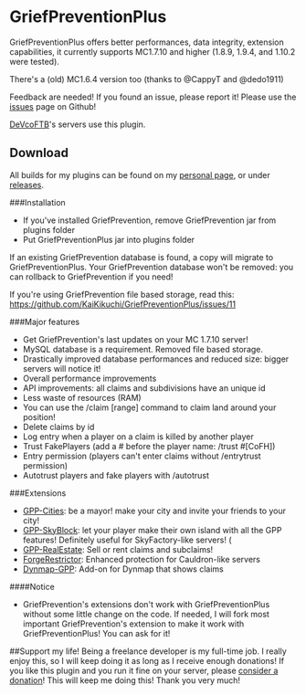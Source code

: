 # GriefPreventionPlus
GriefPreventionPlus offers better performances, data integrity, extension capabilities, it currently supports MC1.7.10 and higher (1.8.9, 1.9.4, and 1.10.2 were tested). 

There's a (old) MC1.6.4 version too (thanks to @CappyT and @dedo1911)

Feedback are needed! If you found an issue, please report it!
Please use the [issues](https://github.com/KaiKikuchi/GriefPreventionPlus/issues) page on Github!

[DeVcoFTB](http://www.devcoftb.com)'s servers use this plugin.

## Download
All builds for my plugins can be found on my [personal page](http://mc.kaikk.net/), or under [releases](https://github.com/KaiKikuchi/GriefPreventionPlus/releases).

###Installation
- If you've installed GriefPrevention, remove GriefPrevention jar from plugins folder
- Put GriefPreventionPlus jar into plugins folder

If an existing GriefPrevention database is found, a copy will migrate to GriefPreventionPlus.
Your GriefPrevention database won't be removed: you can rollback to GriefPrevention if you need!

If you're using GriefPrevention file based storage, read this: https://github.com/KaiKikuchi/GriefPreventionPlus/issues/11

###Major features
- Get GriefPrevention's last updates on your MC 1.7.10 server!
- MySQL database is a requirement. Removed file based storage.
- Drastically improved database performances and reduced size: bigger servers will notice it!
- Overall performance improvements
- API improvements: all claims and subdivisions have an unique id
- Less waste of resources (RAM)
- You can use the /claim [range] command to claim land around your position!
- Delete claims by id
- Log entry when a player on a claim is killed by another player
- Trust FakePlayers (add a # before the player name: /trust #[CoFH])
- Entry permission (players can't enter claims without /entrytrust permission)
- Autotrust players and fake players with /autotrust

###Extensions
- [GPP-Cities](https://github.com/KaiKikuchi/GriefPreventionPlus-Cities): be a mayor! make your city and invite your friends to your city!
- [GPP-SkyBlock](https://github.com/KaiKikuchi/GriefPreventionPlus-SkyBlock): let your player make their own island with all the GPP features! Definitely useful for SkyFactory-like servers! (
- [GPP-RealEstate](https://github.com/KaiKikuchi/GPPRealEstate): Sell or rent claims and subclaims!
- [ForgeRestrictor](https://github.com/KaiKikuchi/ForgeRestrictor): Enhanced protection for Cauldron-like servers
- [Dynmap-GPP](https://github.com/KaiKikuchi/Dynmap-GriefPreventionPlus): Add-on for Dynmap that shows claims 

####Notice
- GriefPrevention's extensions don't work with GriefPreventionPlus without some little change on the code. If needed, I will fork most important GriefPrevention's extension to make it work with GriefPreventionPlus! You can ask for it!

##Support my life!
Being a freelance developer is my full-time job. I really enjoy this, so I will keep doing it as long as I receive enough donations!
If you like this plugin and you run it fine on your server, please <a href='http://kaikk.net/mc/#donate'>consider a donation</a>!
This will keep me doing this! Thank you very much!
